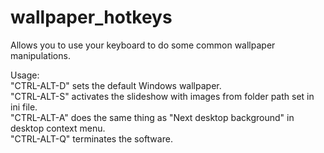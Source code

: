 
# wallpaper_hotkeys

Allows you to use your keyboard to do some common wallpaper manipulations.

Usage:  
"CTRL-ALT-D" sets the default Windows wallpaper.  
"CTRL-ALT-S" activates the slideshow with images from folder path set in ini file.  
"CTRL-ALT-A" does the same thing as "Next desktop background" in desktop context menu.  
"CTRL-ALT-Q" terminates the software.
